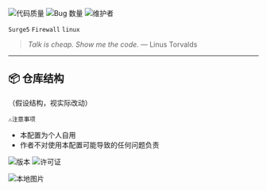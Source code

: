 ![代码质量](https://img.shields.io/badge/Code_Quality-Spaghetti-red)
![Bug 数量](https://img.shields.io/badge/Bugs_Found-Too_Many_To_Count-orange)
![维护者](https://img.shields.io/badge/Maintained_By-Coffee_and_Tears-blue)
</p>

`Surge5` `Firewall` `linux`
> *Talk is cheap. Show me the code.* — Linus Torvalds  


---

## 📦 仓库结构
（假设结构，视实际改动）


`⚠️注意事项`
* 本配置为个人自用
* 作者不对使用本配置可能导致的任何问题负责

![版本](https://img.shields.io/badge/version-1.0.0-blue)
![许可证](https://img.shields.io/badge/license-MIT-green)



![本地图片](./assets/sample.jpg)






